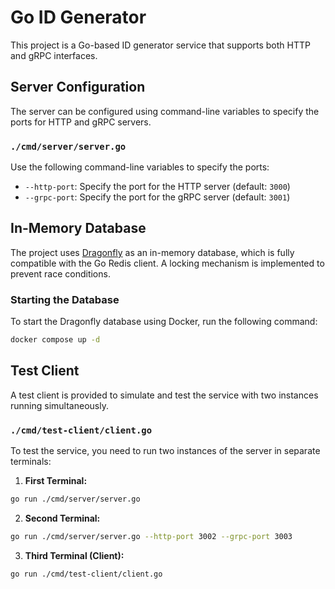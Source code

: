 # Go ID Generator

This project is a Go-based ID generator service that supports both HTTP and gRPC interfaces.

## Server Configuration

The server can be configured using command-line variables to specify the ports for HTTP and gRPC servers.

### `./cmd/server/server.go`

Use the following command-line variables to specify the ports:

- `--http-port`: Specify the port for the HTTP server (default: `3000`)
- `--grpc-port`: Specify the port for the gRPC server (default: `3001`)

## In-Memory Database

The project uses [Dragonfly](https://dragonflydb.io/) as an in-memory database, which is fully compatible with the Go Redis client. A locking mechanism is implemented to prevent race conditions.

### Starting the Database

To start the Dragonfly database using Docker, run the following command:

```bash
docker compose up -d
```

## Test Client

A test client is provided to simulate and test the service with two instances running simultaneously.

### `./cmd/test-client/client.go`

To test the service, you need to run two instances of the server in separate terminals:

1. **First Terminal:**
```bash
go run ./cmd/server/server.go
```

2. **Second Terminal:**
```bash
go run ./cmd/server/server.go --http-port 3002 --grpc-port 3003
```

3. **Third Terminal (Client):**
```bash
go run ./cmd/test-client/client.go
```
